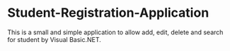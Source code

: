 # Student-Registration-Application

This is a small and simple application to allow add, edit, delete and search for student by Visual Basic.NET.

